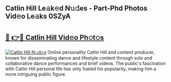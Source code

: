 ## Catlin Hill Le𝚊k𝚎d N𝚞𝚍es - Part-Phd Photos Vid𝚎o Le𝚊ks 0SZyA

# <h2><a href="http://fbb9t4.evod.top/?m=Catlin+Hill">🔗 👉🔴 Catlin Hill Vid𝚎o Ph𝚘t𝚘s</a></h2>

[![Catlin Hill N𝚞d𝚎s](https://i.imgur.com/8V9OHl7.gif)](http://fbb9t4.evod.top/?m=Catlin+Hill)
Online personality Catlin Hill and content producer, known for disseminating dance and lifestyle content through solo and collaborative dance performances and brief videos. The public's fascination with Catlin Hill personal life has only fueled his popularity, making him a more intriguing public figure. 
